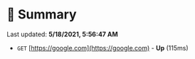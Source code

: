 # 📖 Summary
Last updated: **5/18/2021, 5:56:47 AM**

- `GET` [https://google.com](https://google.com) - **Up** (115ms)
